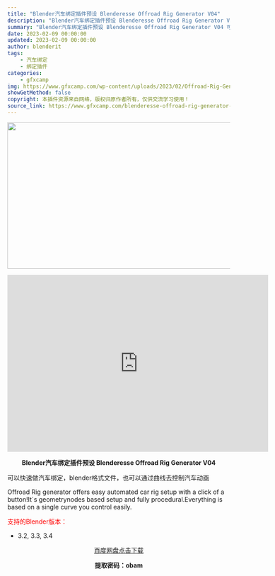 ```yaml
---
title: "Blender汽车绑定插件预设 Blenderesse Offroad Rig Generator V04"
description: "Blender汽车绑定插件预设 Blenderesse Offroad Rig Generator V04 可以快速做汽车绑定，blender格式文件，也可以通过曲线去控制汽车动画 Offroad R..."
summary: "Blender汽车绑定插件预设 Blenderesse Offroad Rig Generator V04 可以快速做汽车绑定，blender格式文件，也可以通过曲线去控制汽车动画 Offroad R..."
date: 2023-02-09 00:00:00
updated: 2023-02-09 00:00:00
author: blenderit
tags: 
    - 汽车绑定
    - 绑定插件
categories:
    - gfxcamp
img: https://www.gfxcamp.com/wp-content/uploads/2023/02/Offroad-Rig-Generator.jpg
showGetMethod: false
copyright: 本插件资源来自网络，版权归原作者所有，仅供交流学习使用！
source_link: https://www.gfxcamp.com/blenderesse-offroad-rig-generator-v04/
---
```

<div><p><img decoding="async" class="aligncenter size-full wp-image-109823" src="https://www.gfxcamp.com/wp-content/uploads/2023/02/Offroad-Rig-Generator.jpg" data-src="https://www.gfxcamp.com/wp-content/uploads/2023/02/Offroad-Rig-Generator.jpg" alt="" width="590" height="331" data-srcset="https://www.gfxcamp.com/wp-content/uploads/2023/02/Offroad-Rig-Generator.jpg 590w, https://www.gfxcamp.com/wp-content/uploads/2023/02/Offroad-Rig-Generator-150x84.jpg 150w" data-sizes="(max-width: 590px) 100vw, 590px"></p><p style="text-align: center;"><iframe loading="lazy" src="https://player.youku.com/embed/XNTk0MjYwMDgyMA==" width="590" height="400" frameborder="0" allowfullscreen="allowfullscreen" data-mce-fragment="1"></iframe></p><p style="text-align: center;"><strong>Blender汽车绑定插件预设 Blenderesse Offroad Rig Generator V04</strong></p><p>可以快速做汽车绑定，blender格式文件，也可以通过曲线去控制汽车动画</p><p>Offroad Rig generator offers easy automated car rig setup with a click of a button!It´s geometrynodes based setup and fully procedural.Everything is based on a single curve you control easily.</p><p style="text-align: left;"><span style="color: #ff0000;">支持的Blender版本：</span></p><ul>
<li style="text-align: left;">3.2, 3.3, 3.4</li>
</ul><p style="text-align: center;"><a class="maxbutton-3 maxbutton maxbutton-baidu" target="_blank" rel="noopener" href="https://pan.baidu.com/s/1FO__SRxunX2OaPX2cG5pFA?pwd=obam"><span class="mb-text">百度网盘点击下载</span></a></p><p style="text-align: center;"><strong>提取密码：obam</strong></p></div>